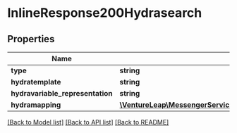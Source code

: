 # InlineResponse200Hydrasearch

## Properties
Name | Type | Description | Notes
------------ | ------------- | ------------- | -------------
**type** | **string** |  | [optional] 
**hydratemplate** | **string** |  | [optional] 
**hydravariable_representation** | **string** |  | [optional] 
**hydramapping** | [**\VentureLeap\MessengerService\Model\InlineResponse200HydrasearchHydramapping[]**](InlineResponse200HydrasearchHydramapping.md) |  | [optional] 

[[Back to Model list]](../../README.md#documentation-for-models) [[Back to API list]](../../README.md#documentation-for-api-endpoints) [[Back to README]](../../README.md)

